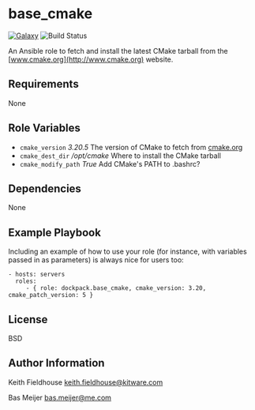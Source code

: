 base_cmake
==========
[![Galaxy](https://img.shields.io/badge/galaxy-dockpack.base__cmake-blue.svg?style=flat)](https://galaxy.ansible.com/dockpack/base_cmake)
![Build Status](https://api.travis-ci.com/dockpack/base_cmake.svg)

An Ansible role to fetch and install the latest CMake tarball from the [www.cmake.org](http://www.cmake.org) website.

Requirements
------------

None

Role Variables
--------------

* `cmake_version`  *3.20.5* The version of CMake to fetch from [cmake.org](http://www.cmake.org)
* `cmake_dest_dir`  */opt/cmake* Where to install the CMake tarball
* `cmake_modify_path`  *True* Add CMake's PATH to .bashrc?

Dependencies
------------

None

Example Playbook
----------------

Including an example of how to use your role (for instance, with variables passed in as parameters) is always nice for users too:

    - hosts: servers
      roles:
         - { role: dockpack.base_cmake, cmake_version: 3.20, cmake_patch_version: 5 }

License
-------

BSD

Author Information
------------------

Keith Fieldhouse
keith.fieldhouse@kitware.com

Bas Meijer
bas.meijer@me.com
